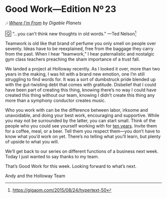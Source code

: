 # Good Work—Edition Nº 23

*🎶
[Where I’m From](https://open.spotify.com/track/1962ZwEY7WNQLcmYFn3eR9?si=KbKFjBp0S6mnYLIahbxidQ) by
Digable Planets*

🅀 “…you can’t think new thoughts in old words.”
—Ted Nelson[^1]

Teamwork is old like that brand of perfume you only smell on people over seventy.
Ideas have to be reexplained, free from the baggage they carry from the past.
When I hear “teamwork,” I hear paternalistic and nostalgic gym class teachers preaching
the sham importance of a trust fall.

We landed a project at Holloway recently.
As I looked it over, more than two years in the making, I was hit with a brand new
emotion, one I’m still struggling to find words for.
It was a sort of dumbstruck pride blended up with the gut-twisting debt that comes with
gratitude. Disbelief that I could have been part of creating this thing, knowing there’s
no way I could have created this thing without our team, knowing I didn’t create this
thing any more than a symphony conductor creates music.

Who you work with can be the difference between labor, irksome and unavoidable, and doing
your best work, encouraging and supportive.
While you may not be surrounded by the latter, you can start small.
Think of the people who you could see yourself working with for
[ten years](https://www.holloway.com/s/good-work-edition-003). Invite them for a coffee, meal,
or a beer. Tell them you respect them—you don’t have to know what you’d work on yet.
There’s no telling what you’ll learn, but plenty of upside to what you will.

We’ll get back to our series on different functions of a business next week.
Today I just wanted to say thanks to my team.

That’s Good Work for this week.
Looking forward to what’s next.

Andy and the Holloway Team

[^1]: <https://gigaom.com/2015/08/24/hypertext-50>
